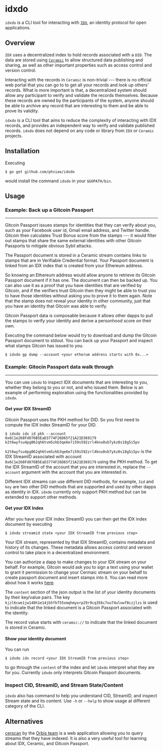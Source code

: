 # idxdo

`idxdo` is a CLI tool for interacting with
[`IDX`](https://developers.idx.xyz/learn/overview/), an identity protocol for
open applications.

## Overview

`IDX` uses a decentralized index to hold records associated with a `DID`. The
data are stored using [`Ceramic`](https://blog.ceramic.network/what-is-ceramic/)
to allow structured data publishing and sharing, as well as other important
properties such as access control and version control.

Interacting with the records in `Ceramic` is non-trivial --- there is no
official web portal that you can go to to get all your records and look up
others' records. What is more important is that, a decentralized system should
allow any participant to verify and validate the records themselves. Because
these records are owned by the participants of the system, anyone should be able
to archive any record that are interesting to them and be able to prove its
validity.

`idxdo` is a CLI tool that aims to reduce the complexity of interacting with IDX
records, and provides an independent way to verify and validate published
records. `idxdo` does not depend on any code or library from `IDX` or `Ceramic`
projects.

## Installation

Executing

`$ go get github.com/phsiao/idxdo`

would install the command `idxdo` in your `$GOPATH/bin`.

## Usage

### Example: Back up a Gitcoin Passport

---

Gitcoin Passport issues stamps for identities that they can verify about you,
such as your Facebook user id, Gmail email address, and Twitter handle. Gitcoin
then calculates Trust Bonus score from the stamps --- it would filter out stamps
that share the same external identities with other Gitcoin Passports to mitigate
obvious Sybil attacks.

The Passport document is stored in a Ceramic stream contains links to stamps
that are in Verifiable Credential format. Your Passport document is linked from
an IDX index that is created from your Ethereum address.

So knowing an Ethereum address would allow anyone to retrieve its Gitcoin
Passport document if it has one. The document can then be backed up. You can
also use it as a proof that you have identities that are verified by Gitcoin,
and if the verifiers trust Gitcoin then they might be able to trust you to have
those identities without asking you to prove it to them again. Note that the
stamp does not reveal your identity in other community, just that you have an
identity that Gitcoin was able to verify.

Gitcoin Passport data is composable because it allows other dapps to pull the
stamps to verify your identity and derive a personhood score on their own.

Executing the command below would try to download and dump the Gitcoin Passport
document to stdout. You can back up your Passport and inspect what stamps
Gitcoin has issued to you.

```
$ idxdo gp dump --account <your etherum address starts with 0x...>
```

### Example: Gitocin Passport data walk through

---

You can use `idxdo` to inspect IDX documents that are interesting to you,
whether they belong to you or not, and who issued them. Below is an example of
performing exploration using the functionalities provided by `idxdo`.

#### Get your IDX StreamID

Gitcoin Passport uses the PKH method for DID. So you first need to compute the
IDX index StreamID for your DID.

```
$ idxdo idx id pkh --account 0x6C1e268Fd076B5EaD3774F26D65f21A21D369179
k2t6wyfsu4pg062qh6tvm5zkb3qe6e7i59s592zrl4knu0vb7ykz0s18g5i5pv
```

`k2t6wyfsu4pg062qh6tvm5zkb3qe6e7i59s592zrl4knu0vb7ykz0s18g5i5pv` is the IDX
StreamID associated with account `0x6C1e268Fd076B5EaD3774F26D65f21A21D369179`
using the PKH method. To get the IDX StreamID of the account that you are
interested in, replace the `--account` argument with the account that you are
interested in.

Different IDX streams can use different DID methods, for example, `3id` and
`key` are two other DID methods that are supported and used by other dapps as
identity in IDX. `idxdo` currently only support PKH method but can be extended
to support other methods.

#### Get your IDX Index

After you have your IDX index StreamID you can then get the IDX index document
by executing

```
$ idxdo streamid state <your IDX StreamID from previous step>
```

Your IDX stream, represented by that IDX StreamID, contains metadata and history
of its changes. These metadata allows access control and version control to take
place in a decentralized environment.

You can authorize a dapp to make changes to your IDX stream on your behalf. For
example, Gitcoin would ask you to sign a text using your wallet to grant it
permission to change your Cermaic stream on your behalf to create passport
document and insert stamps into it. You can read more about how it works
[here](https://blog.ceramic.network/capability-based-data-security-on-ceramic/).

The `content` section of the json output is the list of your identity documents
by their key/value pairs. The key
`kjzl6cwe1jw148h1e14jb5fkf55xmqhmyorp29r9cq356c7ou74ulowf8czjlzs` is used to
indicate that the linked document is a Gitcoin Passport associated with the
identity.

The record value starts with `ceramic://` to indicate that the linked document
is stored in Ceramic.

#### Show your identity document

You can run

```
$ idxdo idx record <your IDX StreamID from previous step>
```

to go through the `content` of the index and let `idxdo` interpret what they are
for you. Currently `idxdo` only interprets Gitcoin Passport documents.

### Inspect CID, StreamID, and Stream State/Content

`idxdo` also has command to help you understand CID, StreamID, and inspect
Stream state and its content. Use `-h` or `--help` to show usage at different
category of the CLI.

## Alternatives

[cerscan](https://cerscan.com/) by the [Orbis team](https://orbis.club/) is a
web application allowing you to query streams that they have indexed. It is also
a very useful tool for learning about IDX, Ceramic, and Gitcoin Passport.
